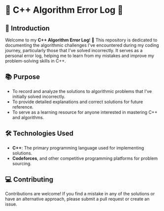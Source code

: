 # 📘 C++ Algorithm Error Log 🐾

## 🚀 Introduction
Welcome to my **C++ Algorithm Error Log**! 🎉 This repository is dedicated to documenting the algorithmic challenges I've encountered during my coding journey, particularly those that I've solved incorrectly. It serves as a personal error log, helping me to learn from my mistakes and improve my problem-solving skills in C++.

## 📚 Purpose
- To record and analyze the solutions to algorithmic problems that I've initially solved incorrectly.
- To provide detailed explanations and correct solutions for future reference.
- To serve as a learning resource for anyone interested in mastering C++ and algorithms.

## 🛠️ Technologies Used
- **C++**: The primary programming language used for implementing solutions.
- **Codeforces**, and other competitive programming platforms for problem sourcing.

## 💻 Contributing
Contributions are welcome! If you find a mistake in any of the solutions or have an alternative approach, please submit a pull request or create an issue.
